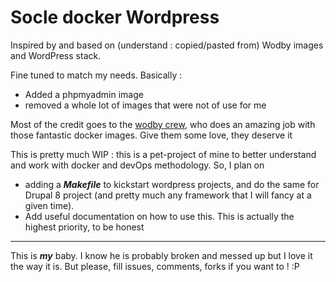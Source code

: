 # Socle docker Wordpress

Inspired by and based on (understand : copied/pasted from) Wodby images and WordPress stack.

Fine tuned to match my needs. Basically :

- Added a phpmyadmin image
- removed a whole lot of images that were not of use for me

Most of the credit goes to the [wodby crew](https://wodby.com/), who does an amazing job with those fantastic docker images. Give them some love, they deserve it

This is pretty much WIP : this is a pet-project of mine to better understand and work with docker and devOps methodology. So, I plan on
 - adding a **_Makefile_** to kickstart wordpress projects, and do the same for Drupal 8 project (and pretty much any framework that I will fancy at a given time).
 - Add useful documentation on how to use this. This is actually the highest priority, to be honest

---
This is **_my_** baby. I know he is probably broken and messed up but I love it the way it is. But please, fill issues, comments, forks if you want to ! :P